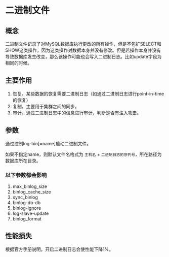 # 二进制文件

## 概念

二进制文件记录了对MySQL数据库执行更改的所有操作，但是不包扩SELECT和SHOW这类操作，因为这类操作对数据本身并没有修改。但是若操作本身并没有导致数据库发生改变，那么该操作可能也会写入二进制日志。比如update字段为相同的时候。

## 主要作用

1. 恢复。某些数据的恢复需要二进制日志（如通过二进制日志进行point-in-time的恢复）
2. 复制。主要用于集群之间的同步。
3. 审计。通过二进制日志中的信息进行审计，判断是否有注入攻击。

## 参数

通过控制log-bin[=name]启动二进制文件。

如果不指定name，则默认文件名格式为 `主机名` + `二进制日志的序列号`，所在路径为数据库所在目录。

### 以下参数都会影响

1. max_binlog_size
2. binlog_cache_size
3. sync_binlog
4. binlog-do-db
5. binlog-ignore
6. log-slave-update
7. binlog_format

## 性能损失

根据官方手册说明，开启二进制日志会使性能下降1%。
